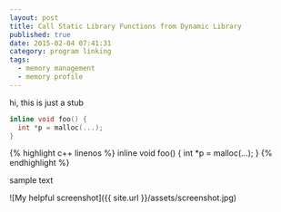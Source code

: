 ```yaml
---
layout: post
title: Call Static Library Functions from Dynamic Library
published: true
date: 2015-02-04 07:41:31
category: program linking
tags:
  - memory management
  - memory profile
---
```


hi, this is just a stub

```c++
inline void foo() {
  int *p = malloc(...);
}
```
{% highlight c++ linenos %}
inline void foo() {
  int *p = malloc(...);
}
{% endhighlight %}

sample text

![My helpful screenshot]({{ site.url }}/assets/screenshot.jpg)
